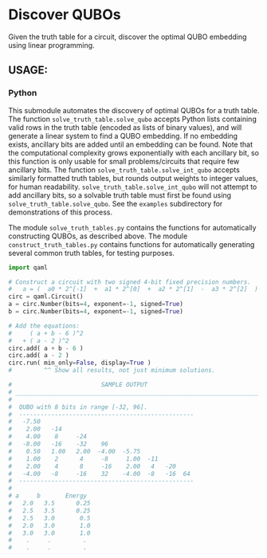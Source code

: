 # Discover QUBOs

  Given the truth table for a circuit, discover the optimal QUBO embedding
  using linear programming.

## USAGE:

### Python

  This submodule automates the discovery of optimal QUBOs for a truth
  table. The function `solve_truth_table.solve_qubo` accepts Python
  lists containing valid rows in the truth table (encoded as lists of
  binary values), and will generate a linear system to find a QUBO
  embedding. If no embedding exists, ancillary bits are added until an
  embedding can be found. Note that the computational complexity grows
  exponentially with each ancillary bit, so this function is only
  usable for small problems/circuits that require few ancillary bits.
  The function `solve_truth_table.solve_int_qubo` accepts similarly
  formatted truth tables, but rounds output weights to integer values,
  for human readability. `solve_truth_table.solve_int_qubo` will not
  attempt to add ancillary bits, so a solvable truth table must first
  be found using `solve_truth_table.solve_qubo`. See the `examples`
  subdirectory for demonstrations of this process.

  The module `solve_truth_tables.py` contains the functions for
  automatically constructing QUBOs, as described above. The module
  `construct_truth_tables.py` contains functions for automatically
  generating several common truth tables, for testing purposes.

```python
import qaml

# Construct a circuit with two signed 4-bit fixed precision numbers.
#   a = (  a0 * 2^[-1]  +  a1 * 2^[0]  +  a2 * 2^[1]  -  a3 * 2^[2]  )
circ = qaml.Circuit()
a = circ.Number(bits=4, exponent=-1, signed=True)
b = circ.Number(bits=4, exponent=-1, signed=True)

# Add the equations:
#     ( a + b - 6 )^2
#   + ( a - 2 )^2
circ.add( a + b - 6 )
circ.add( a - 2 )
circ.run( min_only=False, display=True )
#         ^^ Show all results, not just minimum solutions.

#                         SAMPLE OUTPUT
# ____________________________________________________________________
# 
#  QUBO with 8 bits in range [-32, 96].
#  -------------------------------------------------
#   -7.50
#    2.00   -14 
#    4.00    8     -24 
#   -8.00   -16    -32    96  
#    0.50   1.00   2.00  -4.00  -5.75
#    1.00    2      4     -8     1.00  -11
#    2.00    4      8     -16    2.00   4   -20
#   -4.00   -8     -16    32    -4.00  -8   -16  64
#  -------------------------------------------------
# 
# a    	b    	Energy 	
#   2.0	  3.5	   0.25	
#   2.5	  3.5	   0.25	
#   2.5	  3.0	    0.5	
#   2.0	  3.0	    1.0	
#   3.0	  3.0	    1.0	
#    .     .         .
#    .     .         .
```
